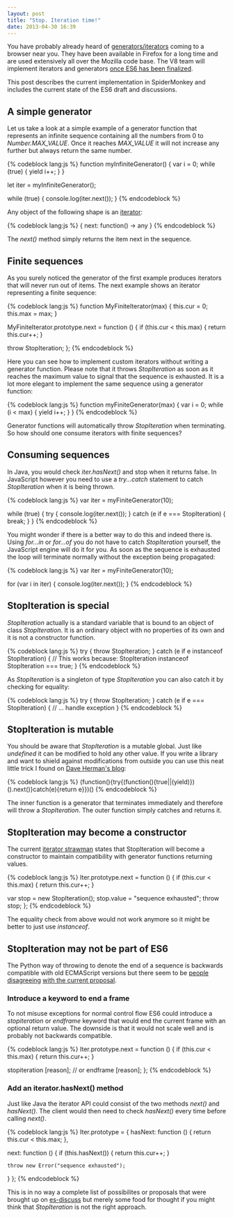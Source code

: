 ```yaml
---
layout: post
title: "Stop. Iteration time!"
date: 2013-04-30 16:39
---
```


You have probably already heard of
[generators/iterators](https://developer.mozilla.org/en-US/docs/JavaScript/Guide/Iterators_and_Generators)
coming to a browser near you. They have been available in Firefox for a long
time and are used extensively all over the Mozilla code base. The V8 team
will implement iterators and generators
[once ES6 has been finalized](http://code.google.com/p/v8/issues/detail?id=2355).

This post describes the current implementation in SpiderMonkey and includes the
current state of the ES6 draft and discussions.

## A simple generator

Let us take a look at a simple example of a generator function that represents
an infinite sequence containing all the numbers from 0 to *Number.MAX_VALUE*.
Once it reaches *MAX_VALUE* it will not increase any further but always return
the same number.

{% codeblock lang:js %}
function myInfiniteGenerator() {
  var i = 0;
  while (true) {
    yield i++;
  }
}

let iter = myInfiniteGenerator();

while (true) {
  console.log(iter.next());
}
{% endcodeblock %}

Any object of the following shape is an
[iterator](http://wiki.ecmascript.org/doku.php?id=harmony:iterators):

{% codeblock lang:js %}
{ next: function() -> any }
{% endcodeblock %}

The *next()* method simply returns the item next in the sequence.

## Finite sequences

As you surely noticed the generator of the first example produces iterators that
will never run out of items. The next example shows an iterator representing a
finite sequence:

{% codeblock lang:js %}
function MyFiniteIterator(max) {
  this.cur = 0;
  this.max = max;
}

MyFiniteIterator.prototype.next = function () {
  if (this.cur < this.max) {
    return this.cur++;
  }

  throw StopIteration;
};
{% endcodeblock %}

Here you can see how to implement custom iterators without writing a generator
function. Please note that it throws *StopIteration* as soon as it reaches the
maximum value to signal that the sequence is exhausted. It is a lot more elegant
to implement the same sequence using a generator function:

{% codeblock lang:js %}
function myFiniteGenerator(max) {
  var i = 0;
  while (i < max) {
    yield i++;
  }
}
{% endcodeblock %}

Generator functions will automatically throw *StopIteration* when terminating.
So how should one consume iterators with finite sequences?

## Consuming sequences

In Java, you would check *iter.hasNext()* and stop when it returns false. In
JavaScript however you need to use a *try...catch* statement to catch
*StopIteration* when it is being thrown.

{% codeblock lang:js %}
var iter = myFiniteGenerator(10);

while (true) {
  try {
    console.log(iter.next());
  } catch (e if e === StopIteration) {
    break;
  }
}
{% endcodeblock %}

You might wonder if there is a better way to do this and indeed there is. Using
*for...in* or *for...of* you do not have to catch *StopIteration* yourself, the
JavaScript engine will do it for you. As soon as the sequence is exhausted the
loop will terminate normally without the exception being propagated:

{% codeblock lang:js %}
var iter = myFiniteGenerator(10);

for (var i in iter) {
  console.log(iter.next());
}
{% endcodeblock %}

## StopIteration is special

*StopIteration* actually is a standard variable that is bound to an object of
class *StopIteration*. It is an ordinary object with no properties of its own
and it is not a constructor function.

{% codeblock lang:js %}
try {
  throw StopIteration;
} catch (e if e instanceof StopIteration) {
  // This works because:
  StopIteration instanceof StopIteration === true;
}
{% endcodeblock %}

As *StopIteration* is a singleton of type *StopIteration* you can also catch it
by checking for equality:

{% codeblock lang:js %}
try {
  throw StopIteration;
} catch (e if e === StopIteration) {
  // ... handle exception
}
{% endcodeblock %}

## StopIteration is mutable

You should be aware that *StopIteration* is a mutable global. Just like
*undefined* it can be modified to hold any other value. If you write a library
and want to shield against modifications from outside you can use this neat
little trick I found on
[Dave Herman's blog](http://calculist.blogspot.de/2008/04/how-to-spell-stopiteration.html):

{% codeblock lang:js %}
(function(){try{(function(){true||(yield)})().next()}catch(e){return e}})()
{% endcodeblock %}

The inner function is a generator that terminates immediately and therefore will
throw a *StopIteration*. The outer function simply catches and returns it.

## StopIteration may become a constructor

The current
[iterator strawman](http://wiki.ecmascript.org/doku.php?id=harmony:iterators#stopiteration)
states that StopIteration will become a constructor to maintain compatibility
with generator functions returning values.

{% codeblock lang:js %}
Iter.prototype.next = function () {
  if (this.cur < this.max) {
    return this.cur++;
  }

  var stop = new StopIteration();
  stop.value = "sequence exhausted";
  throw stop;
};
{% endcodeblock %}

The equality check from above would not work anymore so it might be better to
just use *instanceof*.

## StopIteration may not be part of ES6

The Python way of throwing to denote the end of a sequence is backwards
compatible with old ECMAScript versions but there seem to be
[people](https://mail.mozilla.org/pipermail/es-discuss/2013-February/028668.html)
[disagreeing](https://mail.mozilla.org/pipermail/es-discuss/2013-March/028937.html)
[with the current proposal](http://esdiscuss.org/notes/2013-03-12).

### Introduce a keyword to end a frame

To not misuse exceptions for normal control flow ES6 could introduce a
*stopiteration* or *endframe* keyword that would end the current frame with
an optional return value. The downside is that it would not scale well and is
probably not backwards compatible.

{% codeblock lang:js %}
Iter.prototype.next = function () {
  if (this.cur < this.max) {
    return this.cur++;
  }

  stopiteration [reason];
  // or endframe [reason];
};
{% endcodeblock %}

### Add an iterator.hasNext() method

Just like Java the iterator API could consist of the two methods *next()* and
*hasNext()*. The client would then need to check *hasNext()* every time before
calling *next()*.

{% codeblock lang:js %}
Iter.prototype = {
  hasNext: function () {
    return this.cur < this.max;
  },

  next: function () {
    if (this.hasNext()) {
      return this.cur++;
    }

    throw new Error("sequence exhausted");
  }
};
{% endcodeblock %}

This is in no way a complete list of possibilites or proposals that were brought
up on [es-discuss](http://mail.mozilla.org/pipermail/es-discuss/) but merely
some food for thought if you might think that *StopIteration* is not the right
approach.
